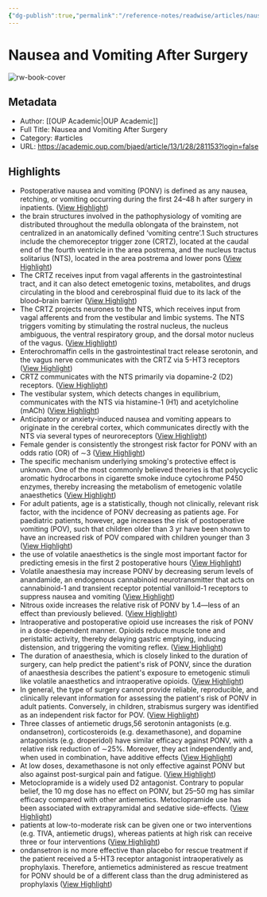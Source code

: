 ```yaml
---
{"dg-publish":true,"permalink":"/reference-notes/readwise/articles/nausea-and-vomiting-after-surgery/"}
---
```


# Nausea and Vomiting After Surgery

![rw-book-cover](https://oup.silverchair-cdn.com/oup/backfile/Content_public/Journal/ceaccp/13/1/10.1093/bjaceaccp/mks046/2/m_mks04601.jpeg?Expires=1737814256&Signature=Jk-tr0sDxAo5o8WJ86eKY2SMAVcvkS~yxsxJ58gJYhwv8wVh~i4MYFhMKqj-TvgGOjMfqB2lOKYwB2Cd03fLzKie1SBch4LafUw6896y7AWdwQfSaCCL4Bu9h5Z8L5So39a1d22WVwkkFYTbfYSps1mlaJ3NODWjbgzt5PgaZvia8muRif2u6nxUf3YMXjJ4vvQHiuOVKTq7NbeHkcIo43Ts74BZnp5-M5aO5bqk1axkcYkzPWQ-Bw8ApU0GYdBAZb4-tASQRKNPyLDxs7dgVTOMPXGUvXpxPWgRqRgX-PGVwG-rO6FOaQnyTmneiXgNryPdlGZGOITrw16RmmLkCQ__&Key-Pair-Id=APKAIE5G5CRDK6RD3PGA)

## Metadata
- Author: [[OUP Academic\|OUP Academic]]
- Full Title: Nausea and Vomiting After Surgery
- Category: #articles
- URL: https://academic.oup.com/bjaed/article/13/1/28/281153?login=false

## Highlights
- Postoperative nausea and vomiting (PONV) is defined as any nausea, retching, or vomiting occurring during the first 24–48 h after surgery in inpatients. ([View Highlight](https://read.readwise.io/read/01grzkzxtcgf2xkevqf4c8388c))
- the brain structures involved in the pathophysiology of vomiting are distributed throughout the medulla oblongata of the brainstem, not centralized in an anatomically defined ‘vomiting centre’.1 Such structures include the chemoreceptor trigger zone (CRTZ), located at the caudal end of the fourth ventricle in the area postrema, and the nucleus tractus solitarius (NTS), located in the area postrema and lower pons ([View Highlight](https://read.readwise.io/read/01grzm3v7pp9qce631kvb2kyek))
- The CRTZ receives input from vagal afferents in the gastrointestinal tract, and it can also detect emetogenic toxins, metabolites, and drugs circulating in the blood and cerebrospinal fluid due to its lack of the blood–brain barrier ([View Highlight](https://read.readwise.io/read/01grzm5j1zadg53md6efh6wav7))
- The CRTZ projects neurones to the NTS, which receives input from vagal afferents and from the vestibular and limbic systems. The NTS triggers vomiting by stimulating the rostral nucleus, the nucleus ambiguous, the ventral respiratory group, and the dorsal motor nucleus of the vagus. ([View Highlight](https://read.readwise.io/read/01grzm7b8fnbg1qtkyshdw7dxv))
- Enterochromaffin cells in the gastrointestinal tract release serotonin, and the vagus nerve communicates with the CRTZ via 5-HT3 receptors ([View Highlight](https://read.readwise.io/read/01grzmaqbxey7f4ye184545qsb))
- CRTZ communicates with the NTS primarily via dopamine-2 (D2) receptors. ([View Highlight](https://read.readwise.io/read/01grzmbcr13dnp9gfne3r72zh2))
- The vestibular system, which detects changes in equilibrium, communicates with the NTS via histamine-1 (H1) and acetylcholine (mACh) ([View Highlight](https://read.readwise.io/read/01grzmca52mhh9d7jpnmqynw0s))
- Anticipatory or anxiety-induced nausea and vomiting appears to originate in the cerebral cortex, which communicates directly with the NTS via several types of neuroreceptors ([View Highlight](https://read.readwise.io/read/01grzmcv21gk6jnmtd5twcnz49))
- Female gender is consistently the strongest risk factor for PONV with an odds ratio (OR) of ∼3 ([View Highlight](https://read.readwise.io/read/01grzmhhvxgrnbdarkcbaqb4nz))
- The specific mechanism underlying smoking's protective effect is unknown. One of the most commonly believed theories is that polycyclic aromatic hydrocarbons in cigarette smoke induce cytochrome P450 enzymes, thereby increasing the metabolism of emetogenic volatile anaesthetics ([View Highlight](https://read.readwise.io/read/01grzmjehxaq4yzp59gewdrypr))
- For adult patients, age is a statistically, though not clinically, relevant risk factor, with the incidence of PONV decreasing as patients age. For paediatric patients, however, age increases the risk of postoperative vomiting (POV), such that children older than 3 yr have been shown to have an increased risk of POV compared with children younger than 3 ([View Highlight](https://read.readwise.io/read/01grzmkbktxf5gxwz2m5szrgfp))
- the use of volatile anaesthetics is the single most important factor for predicting emesis in the first 2 postoperative hours ([View Highlight](https://read.readwise.io/read/01grzmmxvsm7q6adgsqag2fn8a))
- Volatile anaesthesia may increase PONV by decreasing serum levels of anandamide, an endogenous cannabinoid neurotransmitter that acts on cannabinoid-1 and transient receptor potential vanilloid-1 receptors to suppress nausea and vomiting ([View Highlight](https://read.readwise.io/read/01grzmn3eb02brp570zhh1qbp2))
- Nitrous oxide increases the relative risk of PONV by 1.4—less of an effect than previously believed. ([View Highlight](https://read.readwise.io/read/01grzmnd1njjykrjtb9yvzv989))
- Intraoperative and postoperative opioid use increases the risk of PONV in a dose-dependent manner. Opioids reduce muscle tone and peristaltic activity, thereby delaying gastric emptying, inducing distension, and triggering the vomiting reflex. ([View Highlight](https://read.readwise.io/read/01grzmp1wevb2c26fwwnck4gbk))
- The duration of anaesthesia, which is closely linked to the duration of surgery, can help predict the patient's risk of PONV, since the duration of anaesthesia describes the patient's exposure to emetogenic stimuli like volatile anaesthetics and intraoperative opioids. ([View Highlight](https://read.readwise.io/read/01grzmpjay5x3yn629pryz8sby))
- In general, the type of surgery cannot provide reliable, reproducible, and clinically relevant information for assessing the patient's risk of PONV in adult patients. Conversely, in children, strabismus surgery was identified as an independent risk factor for POV. ([View Highlight](https://read.readwise.io/read/01grzmrz5yd113gw6z8c302ygx))
- Three classes of antiemetic drugs,56 serotonin antagonists (e.g. ondansetron), corticosteroids (e.g. dexamethasone), and dopamine antagonists (e.g. droperidol) have similar efficacy against PONV, with a relative risk reduction of ∼25%. Moreover, they act independently and, when used in combination, have additive effects ([View Highlight](https://read.readwise.io/read/01grzn2ra7p4k8ez2zx3jxa02g))
- At low doses, dexamethasone is not only effective against PONV but also against post-surgical pain and fatigue. ([View Highlight](https://read.readwise.io/read/01grzn5ndqkdrdzgdnmmntn6bp))
- Metoclopramide is a widely used D2 antagonist. Contrary to popular belief, the 10 mg dose has no effect on PONV, but 25–50 mg has similar efficacy compared with other antiemetics. Metoclopramide use has been associated with extrapyramidal and sedative side-effects. ([View Highlight](https://read.readwise.io/read/01grzn7qza8my7te303dmb03hc))
- patients at low-to-moderate risk can be given one or two interventions (e.g. TIVA, antiemetic drugs), whereas patients at high risk can receive three or four interventions ([View Highlight](https://read.readwise.io/read/01grzp0p6afj0y5rhgshcjkgq0))
- ondansetron is no more effective than placebo for rescue treatment if the patient received a 5-HT3 receptor antagonist intraoperatively as prophylaxis. Therefore, antiemetics administered as rescue treatment for PONV should be of a different class than the drug administered as prophylaxis ([View Highlight](https://read.readwise.io/read/01grzp2n8ynnz6f3qw71p6j39a))
